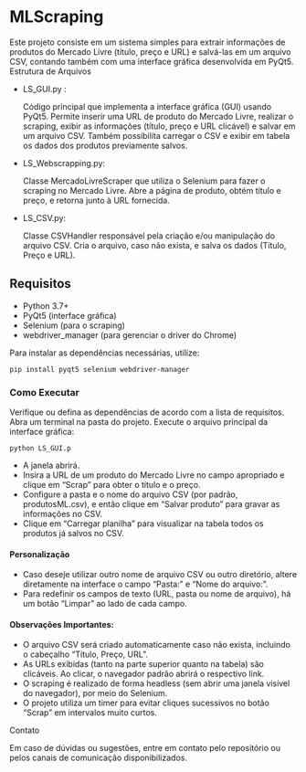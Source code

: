 # MLScraping

Este projeto consiste em um sistema simples para extrair informações de produtos do Mercado Livre (título, preço e URL) e salvá-las em um arquivo CSV, contando também com uma interface gráfica desenvolvida em PyQt5.
Estrutura de Arquivos
    
- LS_GUI.py :
  
    Código principal que implementa a interface gráfica (GUI) usando PyQt5.
    Permite inserir uma URL de produto do Mercado Livre, realizar o scraping, exibir as informações (título, preço e URL clicável) e salvar em um arquivo CSV.
    Também possibilita carregar o CSV e exibir em tabela os dados dos produtos previamente salvos.

- LS_Webscrapping.py:
        
    Classe MercadoLivreScraper que utiliza o Selenium para fazer o scraping no Mercado Livre.
    Abre a página de produto, obtém título e preço, e retorna junto à URL fornecida.

- LS_CSV.py:
        
    Classe CSVHandler responsável pela criação e/ou manipulação do arquivo CSV.
    Cria o arquivo, caso não exista, e salva os dados (Título, Preço e URL).

## Requisitos

- Python 3.7+
- PyQt5 (interface gráfica)
- Selenium (para o scraping)
- webdriver_manager (para gerenciar o driver do Chrome)

Para instalar as dependências necessárias, utilize:

```pip install pyqt5 selenium webdriver-manager```

### Como Executar

Verifique ou defina as dependências de acordo com a lista de requisitos.
Abra um terminal na pasta do projeto.
Execute o arquivo principal da interface gráfica:

```python LS_GUI.p```

- A janela abrirá.
- Insira a URL de um produto do Mercado Livre no campo apropriado e clique em “Scrap” para obter o título e o preço.
- Configure a pasta e o nome do arquivo CSV (por padrão, produtosML.csv), e então clique em “Salvar produto” para gravar as informações no CSV.
- Clique em “Carregar planilha” para visualizar na tabela todos os produtos já salvos no CSV.

#### Personalização

- Caso deseje utilizar outro nome de arquivo CSV ou outro diretório, altere diretamente na interface o campo “Pasta:” e “Nome do arquivo:”.
- Para redefinir os campos de texto (URL, pasta ou nome de arquivo), há um botão “Limpar” ao lado de cada campo.

#### Observações Importantes:

- O arquivo CSV será criado automaticamente caso não exista, incluindo o cabeçalho “Título, Preço, URL”.
- As URLs exibidas (tanto na parte superior quanto na tabela) são clicáveis. Ao clicar, o navegador padrão abrirá o respectivo link.
- O scraping é realizado de forma headless (sem abrir uma janela visível do navegador), por meio do Selenium.
- O projeto utiliza um timer para evitar cliques sucessivos no botão “Scrap” em intervalos muito curtos.

Contato

Em caso de dúvidas ou sugestões, entre em contato pelo repositório ou pelos canais de comunicação disponibilizados.

